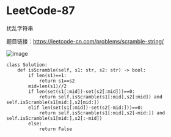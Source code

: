 # LeetCode-87
扰乱字符串

题目链接：https://leetcode-cn.com/problems/scramble-string/

![image](https://github.com/taoqiongxing/relation-extraction-syntactic-indicator-lstm-cnn-/blob/master/Can%20Syntactic%20Indicators%20Help%20Relation%20Extraction/%E5%B9%BB%E7%81%AF%E7%89%871.png)

    class Solution:
        def isScramble(self, s1: str, s2: str) -> bool:
            if len(s1)==1:
                return s1==s2
            mid=len(s1)//2
            if len(set(s1[:mid])-set(s2[:mid]))==0:
                return self.isScramble(s1[:mid],s2[:mid]) and self.isScramble(s1[mid:],s2[mid:])
            elif len(set(s1[:mid])-set(s2[-mid:]))==0:
                return self.isScramble(s1[:mid],s2[-mid:]) and self.isScramble(s1[mid:],s2[:-mid])
            else:
                return False
